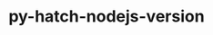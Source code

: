 ---
title: "py-hatch-nodejs-version"
layout: cache
categories: [package, develop]
meta: {"compilers": ["gcc@=11.1.0", "gcc@=11.4.0", "gcc@=7.3.1", "gcc@=9.4.0", "oneapi@=2024.2.1"], "num_specs": 65, "num_specs_by_stack": {"aws-isc": 1, "aws-isc-aarch64": 1, "data-vis-sdk": 6, "e4s": 12, "e4s-neoverse-v2": 12, "e4s-neoverse_v1": 6, "e4s-oneapi": 24, "e4s-power": 3, "root": 65}, "oss": ["amzn2", "ubuntu20.04", "ubuntu22.04"], "platforms": ["linux"], "stacks": ["aws-isc", "aws-isc-aarch64", "data-vis-sdk", "e4s", "e4s-neoverse-v2", "e4s-neoverse_v1", "e4s-oneapi", "e4s-power", "root"], "targets": ["aarch64", "neoverse_v1", "neoverse_v2", "ppc64le", "x86_64_v3"], "versions": ["0.3.2"]}
spec_details: [{"compiler": "gcc@=9.4.0", "hash": "2aj6xjvsd2winzmcntle5pdzi4gi2jjx", "os": "ubuntu20.04", "platform": "linux", "size": "-", "stacks": ["e4s-power", "root"], "target": "ppc64le", "variants": ["build_system=python_pip"], "versions": ["0.3.2"]}, {"compiler": "gcc@=11.4.0", "hash": "36myvtdzds4mbaoatx2lunvqzaga4zfj", "os": "ubuntu22.04", "platform": "linux", "size": "-", "stacks": ["e4s-neoverse-v2", "root"], "target": "neoverse_v2", "variants": ["build_system=python_pip"], "versions": ["0.3.2"]}, {"compiler": "gcc@=11.4.0", "hash": "5ld4brpxv7gubumu2q4uua7acxhfmn2q", "os": "ubuntu22.04", "platform": "linux", "size": "-", "stacks": ["e4s-neoverse-v2", "root"], "target": "neoverse_v2", "variants": ["build_system=python_pip"], "versions": ["0.3.2"]}, {"compiler": "oneapi@=2024.2.1", "hash": "6a2m34kpslwieavelnbkb5xprb5jdvvd", "os": "ubuntu22.04", "platform": "linux", "size": "-", "stacks": ["e4s-oneapi", "root"], "target": "x86_64_v3", "variants": ["build_system=python_pip"], "versions": ["0.3.2"]}, {"compiler": "oneapi@=2024.2.1", "hash": "6nq36wdcnreku6ckd5tnstum7vseirfw", "os": "ubuntu22.04", "platform": "linux", "size": "-", "stacks": ["e4s-oneapi", "root"], "target": "x86_64_v3", "variants": ["build_system=python_pip"], "versions": ["0.3.2"]}, {"compiler": "oneapi@=2024.2.1", "hash": "6nvuhr3tupnzgqmiay5wzx5cvqidnzmy", "os": "ubuntu22.04", "platform": "linux", "size": "-", "stacks": ["e4s-oneapi", "root"], "target": "x86_64_v3", "variants": ["build_system=python_pip"], "versions": ["0.3.2"]}, {"compiler": "oneapi@=2024.2.1", "hash": "6rqcnr4zd23tqioehgdznqsg5ktxjywr", "os": "ubuntu22.04", "platform": "linux", "size": "-", "stacks": ["e4s-oneapi", "root"], "target": "x86_64_v3", "variants": ["build_system=python_pip"], "versions": ["0.3.2"]}, {"compiler": "oneapi@=2024.2.1", "hash": "6sn4opexrhpsxx4aq76tnj32z6l32uvt", "os": "ubuntu22.04", "platform": "linux", "size": "-", "stacks": ["e4s-oneapi", "root"], "target": "x86_64_v3", "variants": ["build_system=python_pip"], "versions": ["0.3.2"]}, {"compiler": "gcc@=11.4.0", "hash": "6tzmohuysnne3v3xx5wfpik3u3qvfdgf", "os": "ubuntu22.04", "platform": "linux", "size": "-", "stacks": ["e4s-neoverse-v2", "root"], "target": "neoverse_v2", "variants": ["build_system=python_pip"], "versions": ["0.3.2"]}, {"compiler": "gcc@=11.4.0", "hash": "6y6a2pdcdtirk43f3exajzbu6xtg4y3k", "os": "ubuntu22.04", "platform": "linux", "size": "-", "stacks": ["e4s", "root"], "target": "x86_64_v3", "variants": ["build_system=python_pip"], "versions": ["0.3.2"]}, {"compiler": "oneapi@=2024.2.1", "hash": "75p2shhv2tejuhv76rwcacynd4e6d56p", "os": "ubuntu22.04", "platform": "linux", "size": "-", "stacks": ["e4s-oneapi", "root"], "target": "x86_64_v3", "variants": ["build_system=python_pip"], "versions": ["0.3.2"]}, {"compiler": "gcc@=9.4.0", "hash": "7hqz26qhz3aseecrdo3m5undvxehvw6n", "os": "ubuntu20.04", "platform": "linux", "size": "-", "stacks": ["e4s-power", "root"], "target": "ppc64le", "variants": ["build_system=python_pip"], "versions": ["0.3.2"]}, {"compiler": "oneapi@=2024.2.1", "hash": "a2bhkdqf6yqa75wg42udbbigivel3ub2", "os": "ubuntu22.04", "platform": "linux", "size": "-", "stacks": ["e4s-oneapi", "root"], "target": "x86_64_v3", "variants": ["build_system=python_pip"], "versions": ["0.3.2"]}, {"compiler": "gcc@=11.4.0", "hash": "a7pwib4dy7yi26d22tsgvoswnpjg6a2h", "os": "ubuntu22.04", "platform": "linux", "size": "-", "stacks": ["e4s-neoverse-v2", "root"], "target": "neoverse_v2", "variants": ["build_system=python_pip"], "versions": ["0.3.2"]}, {"compiler": "gcc@=11.4.0", "hash": "axkh7uc6hjswglatwx7ztkvdgk6ewhss", "os": "ubuntu22.04", "platform": "linux", "size": "-", "stacks": ["e4s-neoverse_v1", "root"], "target": "neoverse_v1", "variants": ["build_system=python_pip"], "versions": ["0.3.2"]}, {"compiler": "gcc@=11.4.0", "hash": "bms5lgvfz7fnhpiweuubn3bwlcontk6x", "os": "ubuntu22.04", "platform": "linux", "size": "-", "stacks": ["e4s", "root"], "target": "x86_64_v3", "variants": ["build_system=python_pip"], "versions": ["0.3.2"]}, {"compiler": "oneapi@=2024.2.1", "hash": "caevsvmzbicachw3mwaa3j326x32ipsb", "os": "ubuntu22.04", "platform": "linux", "size": "-", "stacks": ["e4s-oneapi", "root"], "target": "x86_64_v3", "variants": ["build_system=python_pip"], "versions": ["0.3.2"]}, {"compiler": "oneapi@=2024.2.1", "hash": "ceh3bab5bu4r3b3oswxc73ndsxahs7cy", "os": "ubuntu22.04", "platform": "linux", "size": "-", "stacks": ["e4s-oneapi", "root"], "target": "x86_64_v3", "variants": ["build_system=python_pip"], "versions": ["0.3.2"]}, {"compiler": "oneapi@=2024.2.1", "hash": "cmoy2uy43x3wy6ilga5k6yrjufcqolfv", "os": "ubuntu22.04", "platform": "linux", "size": "-", "stacks": ["e4s-oneapi", "root"], "target": "x86_64_v3", "variants": ["build_system=python_pip"], "versions": ["0.3.2"]}, {"compiler": "oneapi@=2024.2.1", "hash": "dtjuubzhrdtsbbu3h32cyicardmayz3w", "os": "ubuntu22.04", "platform": "linux", "size": "-", "stacks": ["e4s-oneapi", "root"], "target": "x86_64_v3", "variants": ["build_system=python_pip"], "versions": ["0.3.2"]}, {"compiler": "gcc@=11.1.0", "hash": "e6b2mf54wkbogukxwzj7ix5sigozyvqe", "os": "ubuntu20.04", "platform": "linux", "size": "-", "stacks": ["data-vis-sdk", "root"], "target": "x86_64_v3", "variants": ["build_system=python_pip"], "versions": ["0.3.2"]}, {"compiler": "oneapi@=2024.2.1", "hash": "eltwopq5hrkq3fcpmh6h4ufjt2ae56it", "os": "ubuntu22.04", "platform": "linux", "size": "-", "stacks": ["e4s-oneapi", "root"], "target": "x86_64_v3", "variants": ["build_system=python_pip"], "versions": ["0.3.2"]}, {"compiler": "gcc@=11.4.0", "hash": "evn6q7j5snlmykw2ckdbtz5xpcpyq7lm", "os": "ubuntu22.04", "platform": "linux", "size": "-", "stacks": ["e4s", "root"], "target": "x86_64_v3", "variants": ["build_system=python_pip"], "versions": ["0.3.2"]}, {"compiler": "oneapi@=2024.2.1", "hash": "fuvuxgci2jlit6g4jdj6js3g7vzuxomq", "os": "ubuntu22.04", "platform": "linux", "size": "-", "stacks": ["e4s-oneapi", "root"], "target": "x86_64_v3", "variants": ["build_system=python_pip"], "versions": ["0.3.2"]}, {"compiler": "oneapi@=2024.2.1", "hash": "fx5nr2yye4csuferlt4woegaurepybsz", "os": "ubuntu22.04", "platform": "linux", "size": "-", "stacks": ["e4s-oneapi", "root"], "target": "x86_64_v3", "variants": ["build_system=python_pip"], "versions": ["0.3.2"]}, {"compiler": "gcc@=7.3.1", "hash": "g2e7in6fnqzrikzxcg2ipmyow64mjske", "os": "amzn2", "platform": "linux", "size": "-", "stacks": ["aws-isc-aarch64", "root"], "target": "aarch64", "variants": ["build_system=python_pip"], "versions": ["0.3.2"]}, {"compiler": "gcc@=11.4.0", "hash": "gkmdqds2rtmjkbk3rwamkdxlpm3mnjt4", "os": "ubuntu22.04", "platform": "linux", "size": "-", "stacks": ["e4s-neoverse_v1", "root"], "target": "neoverse_v1", "variants": ["build_system=python_pip"], "versions": ["0.3.2"]}, {"compiler": "oneapi@=2024.2.1", "hash": "hcryfux4qpcdu3jmowv4dzao4ozbl7mt", "os": "ubuntu22.04", "platform": "linux", "size": "-", "stacks": ["e4s-oneapi", "root"], "target": "x86_64_v3", "variants": ["build_system=python_pip"], "versions": ["0.3.2"]}, {"compiler": "gcc@=11.4.0", "hash": "hxfbxgjxp2wjt7jiruobqwi2ap4mi7gw", "os": "ubuntu22.04", "platform": "linux", "size": "-", "stacks": ["e4s-neoverse-v2", "root"], "target": "neoverse_v2", "variants": ["build_system=python_pip"], "versions": ["0.3.2"]}, {"compiler": "oneapi@=2024.2.1", "hash": "ilqr67jsyeaqilmvh3vknve7jl6zdll5", "os": "ubuntu22.04", "platform": "linux", "size": "-", "stacks": ["e4s-oneapi", "root"], "target": "x86_64_v3", "variants": ["build_system=python_pip"], "versions": ["0.3.2"]}, {"compiler": "gcc@=11.4.0", "hash": "j3j2odqhprymfwgfuvkhsus6j37a5nq6", "os": "ubuntu22.04", "platform": "linux", "size": "-", "stacks": ["e4s-neoverse_v1", "root"], "target": "neoverse_v1", "variants": ["build_system=python_pip"], "versions": ["0.3.2"]}, {"compiler": "gcc@=11.1.0", "hash": "jpm47iudhciulwg5up7u7pa3j26papjl", "os": "ubuntu20.04", "platform": "linux", "size": "-", "stacks": ["data-vis-sdk", "root"], "target": "x86_64_v3", "variants": ["build_system=python_pip"], "versions": ["0.3.2"]}, {"compiler": "gcc@=11.4.0", "hash": "ksllzpwqh5mmmpsagua4f4tcchqsf7kt", "os": "ubuntu22.04", "platform": "linux", "size": "-", "stacks": ["e4s-neoverse-v2", "root"], "target": "neoverse_v2", "variants": ["build_system=python_pip"], "versions": ["0.3.2"]}, {"compiler": "gcc@=11.4.0", "hash": "lqf6c2e5lg33jswtdafuff6245t7xfaz", "os": "ubuntu22.04", "platform": "linux", "size": "-", "stacks": ["e4s-neoverse-v2", "root"], "target": "neoverse_v2", "variants": ["build_system=python_pip"], "versions": ["0.3.2"]}, {"compiler": "gcc@=11.4.0", "hash": "lu3z55wfcjvqkam4ii2gpy3ohrsz73um", "os": "ubuntu22.04", "platform": "linux", "size": "-", "stacks": ["e4s", "root"], "target": "x86_64_v3", "variants": ["build_system=python_pip"], "versions": ["0.3.2"]}, {"compiler": "oneapi@=2024.2.1", "hash": "mlivabqelm5kuxsrq5ulx6m3jeo5b3hp", "os": "ubuntu22.04", "platform": "linux", "size": "-", "stacks": ["e4s-oneapi", "root"], "target": "x86_64_v3", "variants": ["build_system=python_pip"], "versions": ["0.3.2"]}, {"compiler": "gcc@=11.1.0", "hash": "n3yoz7pdx2penxou56giukrjt6p6qw66", "os": "ubuntu20.04", "platform": "linux", "size": "-", "stacks": ["data-vis-sdk", "root"], "target": "x86_64_v3", "variants": ["build_system=python_pip"], "versions": ["0.3.2"]}, {"compiler": "gcc@=11.4.0", "hash": "ndfuwntjgwdqj7b5b662skzxiedvpt5i", "os": "ubuntu22.04", "platform": "linux", "size": "-", "stacks": ["e4s", "root"], "target": "x86_64_v3", "variants": ["build_system=python_pip"], "versions": ["0.3.2"]}, {"compiler": "gcc@=7.3.1", "hash": "ntrsmosxe46r2g7nurgvuachyljttwbk", "os": "amzn2", "platform": "linux", "size": "-", "stacks": ["aws-isc", "root"], "target": "x86_64_v3", "variants": ["build_system=python_pip"], "versions": ["0.3.2"]}, {"compiler": "gcc@=11.1.0", "hash": "obw2cfhdowh7pxuck2tgcvn57xxahb35", "os": "ubuntu20.04", "platform": "linux", "size": "-", "stacks": ["data-vis-sdk", "root"], "target": "x86_64_v3", "variants": ["build_system=python_pip"], "versions": ["0.3.2"]}, {"compiler": "gcc@=11.4.0", "hash": "oepulponlyovxqf5bfpr7xs2teex33fk", "os": "ubuntu22.04", "platform": "linux", "size": "-", "stacks": ["e4s-neoverse-v2", "root"], "target": "neoverse_v2", "variants": ["build_system=python_pip"], "versions": ["0.3.2"]}, {"compiler": "oneapi@=2024.2.1", "hash": "oljs57amybkj6vwh3ggzbqnomggdctlc", "os": "ubuntu22.04", "platform": "linux", "size": "-", "stacks": ["e4s-oneapi", "root"], "target": "x86_64_v3", "variants": ["build_system=python_pip"], "versions": ["0.3.2"]}, {"compiler": "oneapi@=2024.2.1", "hash": "pfexeicz7zh3wlzk4l6hsyzj3ljdgavz", "os": "ubuntu22.04", "platform": "linux", "size": "-", "stacks": ["e4s-oneapi", "root"], "target": "x86_64_v3", "variants": ["build_system=python_pip"], "versions": ["0.3.2"]}, {"compiler": "gcc@=11.1.0", "hash": "pjxx2epvimkyer4j6dmafc33hmnkq5f6", "os": "ubuntu20.04", "platform": "linux", "size": "-", "stacks": ["data-vis-sdk", "root"], "target": "x86_64_v3", "variants": ["build_system=python_pip"], "versions": ["0.3.2"]}, {"compiler": "gcc@=11.4.0", "hash": "pnb52m3mlkxoktligditw62khpbg6spf", "os": "ubuntu22.04", "platform": "linux", "size": "-", "stacks": ["e4s-neoverse_v1", "root"], "target": "neoverse_v1", "variants": ["build_system=python_pip"], "versions": ["0.3.2"]}, {"compiler": "oneapi@=2024.2.1", "hash": "pzpl5y4ty6fnwml3xgnb6sblepalmepb", "os": "ubuntu22.04", "platform": "linux", "size": "-", "stacks": ["e4s-oneapi", "root"], "target": "x86_64_v3", "variants": ["build_system=python_pip"], "versions": ["0.3.2"]}, {"compiler": "gcc@=9.4.0", "hash": "q7uf7xv3codl5pjnvxv3v3icyfo3vk5e", "os": "ubuntu20.04", "platform": "linux", "size": "-", "stacks": ["e4s-power", "root"], "target": "ppc64le", "variants": ["build_system=python_pip"], "versions": ["0.3.2"]}, {"compiler": "gcc@=11.4.0", "hash": "qhctqnavthracojoqytlne5rii4cljrq", "os": "ubuntu22.04", "platform": "linux", "size": "-", "stacks": ["e4s-neoverse-v2", "root"], "target": "neoverse_v2", "variants": ["build_system=python_pip"], "versions": ["0.3.2"]}, {"compiler": "gcc@=11.4.0", "hash": "qhi4tno72dqnzlqh5g4c4brj5i7rwmha", "os": "ubuntu22.04", "platform": "linux", "size": "-", "stacks": ["e4s", "root"], "target": "x86_64_v3", "variants": ["build_system=python_pip"], "versions": ["0.3.2"]}, {"compiler": "gcc@=11.4.0", "hash": "qybxzryv2xwp223ujjtmsprfsfos6fnd", "os": "ubuntu22.04", "platform": "linux", "size": "-", "stacks": ["e4s", "root"], "target": "x86_64_v3", "variants": ["build_system=python_pip"], "versions": ["0.3.2"]}, {"compiler": "oneapi@=2024.2.1", "hash": "r6uvwb3b5uovri2rc52kl7sxowwvpfrm", "os": "ubuntu22.04", "platform": "linux", "size": "-", "stacks": ["e4s-oneapi", "root"], "target": "x86_64_v3", "variants": ["build_system=python_pip"], "versions": ["0.3.2"]}, {"compiler": "gcc@=11.4.0", "hash": "rsmffamp7kl4aponrjltox6iyjv6qszq", "os": "ubuntu22.04", "platform": "linux", "size": "-", "stacks": ["e4s", "root"], "target": "x86_64_v3", "variants": ["build_system=python_pip"], "versions": ["0.3.2"]}, {"compiler": "gcc@=11.4.0", "hash": "rur7wh6vrrfunavsf2jtctjko5ayuszt", "os": "ubuntu22.04", "platform": "linux", "size": "-", "stacks": ["e4s-neoverse-v2", "root"], "target": "neoverse_v2", "variants": ["build_system=python_pip"], "versions": ["0.3.2"]}, {"compiler": "gcc@=11.4.0", "hash": "scaxnafjor5dnv5havjfkxzxhwfe4ief", "os": "ubuntu22.04", "platform": "linux", "size": "-", "stacks": ["e4s-neoverse_v1", "root"], "target": "neoverse_v1", "variants": ["build_system=python_pip"], "versions": ["0.3.2"]}, {"compiler": "gcc@=11.4.0", "hash": "u3ugf3puetewlaculx52v4f3glwd4njx", "os": "ubuntu22.04", "platform": "linux", "size": "-", "stacks": ["e4s", "root"], "target": "x86_64_v3", "variants": ["build_system=python_pip"], "versions": ["0.3.2"]}, {"compiler": "gcc@=11.4.0", "hash": "u5tfeyiuemorubkdstjhm5chjccs4mxu", "os": "ubuntu22.04", "platform": "linux", "size": "-", "stacks": ["e4s-neoverse_v1", "root"], "target": "neoverse_v1", "variants": ["build_system=python_pip"], "versions": ["0.3.2"]}, {"compiler": "gcc@=11.4.0", "hash": "v4yl46rmd3vtzz7ck4pildbli6sabr2f", "os": "ubuntu22.04", "platform": "linux", "size": "-", "stacks": ["e4s-neoverse-v2", "root"], "target": "neoverse_v2", "variants": ["build_system=python_pip"], "versions": ["0.3.2"]}, {"compiler": "gcc@=11.4.0", "hash": "vf2hyiw4limydpowcfms4nfj3bax3sxm", "os": "ubuntu22.04", "platform": "linux", "size": "-", "stacks": ["e4s", "root"], "target": "x86_64_v3", "variants": ["build_system=python_pip"], "versions": ["0.3.2"]}, {"compiler": "gcc@=11.4.0", "hash": "w2yc2rbzhcqb3vvrbu7tch2b7algxgiz", "os": "ubuntu22.04", "platform": "linux", "size": "-", "stacks": ["e4s", "root"], "target": "x86_64_v3", "variants": ["build_system=python_pip"], "versions": ["0.3.2"]}, {"compiler": "oneapi@=2024.2.1", "hash": "wwwkp45m2aibei57a27hoj2ork3cgihj", "os": "ubuntu22.04", "platform": "linux", "size": "-", "stacks": ["e4s-oneapi", "root"], "target": "x86_64_v3", "variants": ["build_system=python_pip"], "versions": ["0.3.2"]}, {"compiler": "gcc@=11.1.0", "hash": "xhrpkq74ewlxculfnt4fsjbjuyyshfj7", "os": "ubuntu20.04", "platform": "linux", "size": "-", "stacks": ["data-vis-sdk", "root"], "target": "x86_64_v3", "variants": ["build_system=python_pip"], "versions": ["0.3.2"]}, {"compiler": "oneapi@=2024.2.1", "hash": "y6rolmb4tn25bhhxe7ejpu7sdb2hhls6", "os": "ubuntu22.04", "platform": "linux", "size": "-", "stacks": ["e4s-oneapi", "root"], "target": "x86_64_v3", "variants": ["build_system=python_pip"], "versions": ["0.3.2"]}, {"compiler": "oneapi@=2024.2.1", "hash": "z2rczxcbnq5l5dqdsddsiu24byxa2qto", "os": "ubuntu22.04", "platform": "linux", "size": "-", "stacks": ["e4s-oneapi", "root"], "target": "x86_64_v3", "variants": ["build_system=python_pip"], "versions": ["0.3.2"]}, {"compiler": "gcc@=11.4.0", "hash": "zfox7y24ax42nuadht5uvva3ghywkk3j", "os": "ubuntu22.04", "platform": "linux", "size": "-", "stacks": ["e4s-neoverse-v2", "root"], "target": "neoverse_v2", "variants": ["build_system=python_pip"], "versions": ["0.3.2"]}, {"compiler": "gcc@=11.4.0", "hash": "zykhd6xkkdk7vqunli6ytirz7sgjfyg4", "os": "ubuntu22.04", "platform": "linux", "size": "-", "stacks": ["e4s", "root"], "target": "x86_64_v3", "variants": ["build_system=python_pip"], "versions": ["0.3.2"]}]
---